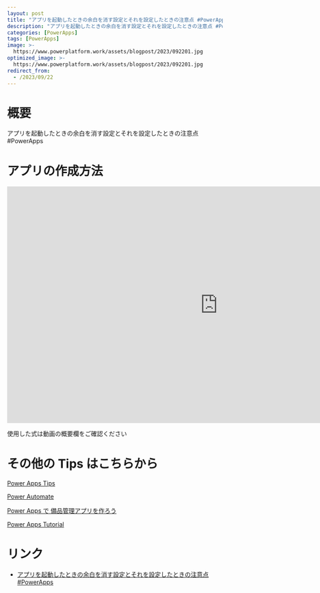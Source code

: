 ```yaml
---
layout: post
title: "アプリを起動したときの余白を消す設定とそれを設定したときの注意点 #PowerApps"
description: "アプリを起動したときの余白を消す設定とそれを設定したときの注意点 #PowerAppsを動画で分かりやすく解説"
categories: [PowerApps]
tags: [PowerApps]
image: >-
  https://www.powerplatform.work/assets/blogpost/2023/092201.jpg
optimized_image: >-
  https://www.powerplatform.work/assets/blogpost/2023/092201.jpg
redirect_from:
  - /2023/09/22
---
```



#  概要

アプリを起動したときの余白を消す設定とそれを設定したときの注意点 #PowerApps


# アプリの作成方法

<iframe width="983" height="553" src="https://www.youtube.com/embed/QWODyRuA8Ss" title="YouTube video player" frameborder="0" allow="accelerometer; autoplay; clipboard-write; encrypted-media; gyroscope; picture-in-picture" allowfullscreen></iframe>


使用した式は動画の概要欄をご確認ください


# その他の Tips はこちらから

[Power Apps Tips](https://www.youtube.com/watch?v=VrAQf3JQ7yM&list=PLVhFi1fb3DqakSLVMn22DDcySXh9jtzi- )


[Power Automate](https://www.youtube.com/watch?v=-YnJYT0ASEM&list=PLVhFi1fb3Dqbzic6GieqnLFgD3aTj-eHA)


[Power Apps で 備品管理アプリを作ろう](https://www.youtube.com/playlist?list=PLVhFi1fb3DqZM3HKb8Hea6XEL96990Fyn)


[Power Apps Tutorial](https://www.youtube.com/playlist?list=PLVhFi1fb3DqalxpL974VvAJvV4iWoSbe_)


# リンク


- [アプリを起動したときの余白を消す設定とそれを設定したときの注意点 #PowerApps](https://www.youtube.com/watch?v=QWODyRuA8Ss)

